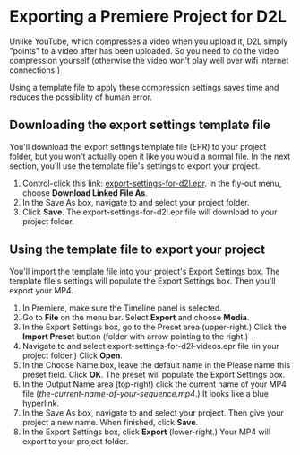 # Exporting a Premiere Project for D2L

Unlike YouTube, which compresses a video when you upload it, D2L simply "points" to a video after has been uploaded. So you need to do the video compression yourself \(otherwise the video won’t play well over wifi internet connections.\)

Using a template file to apply these compression settings saves time and reduces the possibility of human error.

## Downloading the export settings template file

You'll download the export settings template file \(EPR\) to your project folder, but you won't actually open it like you would a normal file. In the next section, you'll use the template file's settings to export your project.

1. Control-click this link: [export-settings-for-d2l.epr](https://s3-us-west-2.amazonaws.com/jams-downloadable-files/templates/export-settings-for-d2l-videos.epr). In the fly-out menu, choose **Download Linked File As**.
2. In the Save As box, navigate to and select your project folder.
3. Click **Save**. The export-settings-for-d2l.epr file will download to your project folder.

## Using the template file to export your project

You'll import the template file into your project's Export Settings box. The template file's settings will populate the Export Settings box. Then you'll export your MP4.

1. In Premiere, make sure the Timeline panel is selected.
2. Go to **File** on the menu bar. Select **Export** and choose **Media**.
3. In the Export Settings box, go to the Preset area \(upper-right.\) Click the **Import Preset** button \(folder with arrow pointing to the right.\) 
4. Navigate to and select export-settings-for-d2l-videos.epr file \(in your project folder.\) Click **Open**.
5. In the Choose Name box, leave the default name in the Please name this preset field. Click **OK**. The preset will populate the Export Settings box. 
6. In the Output Name area \(top-right\) click the current name of your MP4 file \(_the-current-name-of-your-sequence.mp4_.\) It looks like a blue hyperlink. 
7. In the Save As box, navigate to and select your project. Then give your project a new name. When finished, click **Save**. 
8. In the Export Settings box, click **Export** \(lower-right.\) Your MP4 will export to your project folder. 



